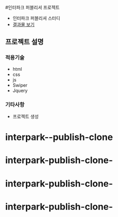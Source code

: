 #인터파크 퍼블리셔 프로젝트

- 인터파크 퍼블리셔 스터디
- [결과물 보기](https://github.com/kimusauce/interpark-client-clone)

## 프로젝트 설명

### 적용기술

- html
- css
- js
- Swiper
- Jquery

### 기타사항

- 프로젝트 생성
# interpark--publish-clone
# interpark-publish-clone-
# interpark-publish-clone-
# interpark-publish-clone-

